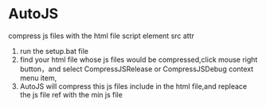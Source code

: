 # AutoJS
compress js files with the html file script element src attr



1. run the setup.bat file
2. find your html file whose js files would be compressed,click mouse right button，and select 
   CompressJSRelease or CompressJSDebug context menu item,
3. AutoJS will compress this js files include in the html file,and repleace the js file ref with the min    js file 
